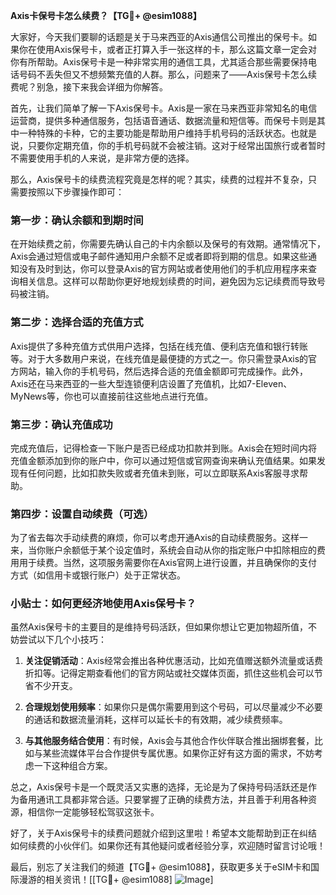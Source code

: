 **Axis卡保号卡怎么续费？【TG💪+ @esim1088】**

大家好，今天我们要聊的话题是关于马来西亚的Axis通信公司推出的保号卡。如果你在使用Axis保号卡，或者正打算入手一张这样的卡，那么这篇文章一定会对你有所帮助。Axis保号卡是一种非常实用的通信工具，尤其适合那些需要保持电话号码不丢失但又不想频繁充值的人群。那么，问题来了——Axis保号卡怎么续费呢？别急，接下来我会详细为你解答。

首先，让我们简单了解一下Axis保号卡。Axis是一家在马来西亚非常知名的电信运营商，提供多种通信服务，包括语音通话、数据流量和短信等。而保号卡则是其中一种特殊的卡种，它的主要功能是帮助用户维持手机号码的活跃状态。也就是说，只要你定期充值，你的手机号码就不会被注销。这对于经常出国旅行或者暂时不需要使用手机的人来说，是非常方便的选择。

那么，Axis保号卡的续费流程究竟是怎样的呢？其实，续费的过程并不复杂，只需要按照以下步骤操作即可：

### 第一步：确认余额和到期时间

在开始续费之前，你需要先确认自己的卡内余额以及保号的有效期。通常情况下，Axis会通过短信或电子邮件通知用户余额不足或者即将到期的信息。如果这些通知没有及时到达，你可以登录Axis的官方网站或者使用他们的手机应用程序来查询相关信息。这样可以帮助你更好地规划续费的时间，避免因为忘记续费而导致号码被注销。

### 第二步：选择合适的充值方式

Axis提供了多种充值方式供用户选择，包括在线充值、便利店充值和银行转账等。对于大多数用户来说，在线充值是最便捷的方式之一。你只需登录Axis的官方网站，输入你的手机号码，然后选择合适的充值金额即可完成操作。此外，Axis还在马来西亚的一些大型连锁便利店设置了充值机，比如7-Eleven、MyNews等，你也可以直接前往这些地点进行充值。

### 第三步：确认充值成功

完成充值后，记得检查一下账户是否已经成功扣款并到账。Axis会在短时间内将充值金额添加到你的账户中，你可以通过短信或官网查询来确认充值结果。如果发现有任何问题，比如扣款失败或者充值未到账，可以立即联系Axis客服寻求帮助。

### 第四步：设置自动续费（可选）

为了省去每次手动续费的麻烦，你可以考虑开通Axis的自动续费服务。这样一来，当你账户余额低于某个设定值时，系统会自动从你的指定账户中扣除相应的费用用于续费。当然，这项服务需要你在Axis官网上进行设置，并且确保你的支付方式（如信用卡或银行账户）处于正常状态。

### 小贴士：如何更经济地使用Axis保号卡？

虽然Axis保号卡的主要目的是维持号码活跃，但如果你想让它更加物超所值，不妨尝试以下几个小技巧：

1. **关注促销活动**：Axis经常会推出各种优惠活动，比如充值赠送额外流量或话费折扣等。记得定期查看他们的官方网站或社交媒体页面，抓住这些机会可以节省不少开支。
   
2. **合理规划使用频率**：如果你只是偶尔需要用到这个号码，可以尽量减少不必要的通话和数据流量消耗，这样可以延长卡的有效期，减少续费频率。

3. **与其他服务结合使用**：有时候，Axis会与其他合作伙伴联合推出捆绑套餐，比如与某些流媒体平台合作提供专属优惠。如果你正好有这方面的需求，不妨考虑一下这种组合方案。

总之，Axis保号卡是一个既灵活又实惠的选择，无论是为了保持号码活跃还是作为备用通讯工具都非常合适。只要掌握了正确的续费方法，并且善于利用各种资源，相信你一定能够轻松驾驭这张卡。

好了，关于Axis保号卡的续费问题就介绍到这里啦！希望本文能帮助到正在纠结如何续费的小伙伴们。如果你还有其他疑问或者经验分享，欢迎随时留言讨论哦！

最后，别忘了关注我们的频道【TG💪+ @esim1088】，获取更多关于eSIM卡和国际漫游的相关资讯！[[TG💪+ @esim1088] ![Image](https://i.postimg.cc/4NQfJmqS/Snipaste-2025-05-13-00-14-12.png)]